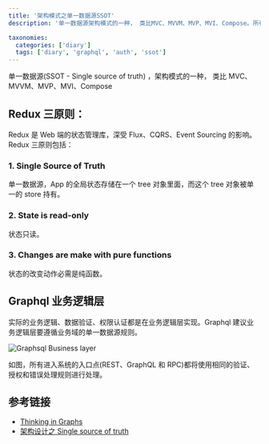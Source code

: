 ```yaml
---
title: '架构模式之单一数据源SSOT'
description: '单一数据源架构模式的一种， 类比MVC、MVVM、MVP、MVI、Compose。所有进入系统的入口点(REST、GraphQL和RPC)都将使用相同的验证、授权和错误处理规则'

taxonomies:
  categories: ['diary']
  tags: ['diary', 'graphql', 'auth', 'ssot']
---
```


单一数据源(SSOT - Single source of truth) ，架构模式的一种， 类比 MVC、MVVM、MVP、MVI、Compose

## Redux 三原则：

Redux 是 Web 端的状态管理库，深受 Flux、CQRS、Event Sourcing 的影响。Redux 三原则包括：

### 1. Single Source of Truth

单一数据源，App 的全局状态存储在一个 tree 对象里面，而这个 tree 对象被单一的 store 持有。

### 2. State is read-only

状态只读。

### 3. Changes are make with pure functions

状态的改变动作必需是纯函数。

## Graphql 业务逻辑层

实际的业务逻辑、数据验证、权限认证都是在业务逻辑层实现。Graphql 建议业务逻辑层要遵循业务域的单一数据源规则。

![Graphsql Business layer](https://static.oicnp.com/blog/2023/business_layer.png)

如图，所有进入系统的入口点(REST、GraphQL 和 RPC)都将使用相同的验证、授权和错误处理规则进行处理。

## 参考链接

- [Thinking in Graphs](https://graphql.org/learn/thinking-in-graphs/#business-logic-layer)
- [架构设计之 Single source of truth](https://blog.zhangwen.site/single-source-of-truth/)
